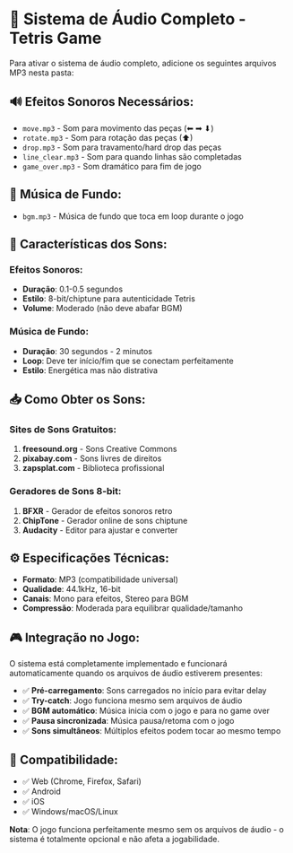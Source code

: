 # 🎵 Sistema de Áudio Completo - Tetris Game

Para ativar o sistema de áudio completo, adicione os seguintes arquivos MP3 nesta pasta:

## 🔊 Efeitos Sonoros Necessários:
- `move.mp3` - Som para movimento das peças (⬅ ➡ ⬇)
- `rotate.mp3` - Som para rotação das peças (⬆)
- `drop.mp3` - Som para travamento/hard drop das peças
- `line_clear.mp3` - Som para quando linhas são completadas
- `game_over.mp3` - Som dramático para fim de jogo

## 🎵 Música de Fundo:
- `bgm.mp3` - Música de fundo que toca em loop durante o jogo

## 🎯 Características dos Sons:

### Efeitos Sonoros:
- **Duração**: 0.1-0.5 segundos
- **Estilo**: 8-bit/chiptune para autenticidade Tetris
- **Volume**: Moderado (não deve abafar BGM)

### Música de Fundo:
- **Duração**: 30 segundos - 2 minutos
- **Loop**: Deve ter início/fim que se conectam perfeitamente
- **Estilo**: Energética mas não distrativa

## 📥 Como Obter os Sons:

### Sites de Sons Gratuitos:
1. **freesound.org** - Sons Creative Commons
2. **pixabay.com** - Sons livres de direitos
3. **zapsplat.com** - Biblioteca profissional

### Geradores de Sons 8-bit:
1. **BFXR** - Gerador de efeitos sonoros retro
2. **ChipTone** - Gerador online de sons chiptune
3. **Audacity** - Editor para ajustar e converter

## ⚙️ Especificações Técnicas:
- **Formato**: MP3 (compatibilidade universal)
- **Qualidade**: 44.1kHz, 16-bit
- **Canais**: Mono para efeitos, Stereo para BGM
- **Compressão**: Moderada para equilibrar qualidade/tamanho

## 🎮 Integração no Jogo:

O sistema está completamente implementado e funcionará automaticamente quando os arquivos de áudio estiverem presentes:

- ✅ **Pré-carregamento**: Sons carregados no início para evitar delay
- ✅ **Try-catch**: Jogo funciona mesmo sem arquivos de áudio
- ✅ **BGM automático**: Música inicia com o jogo e para no game over
- ✅ **Pausa sincronizada**: Música pausa/retoma com o jogo
- ✅ **Sons simultâneos**: Múltiplos efeitos podem tocar ao mesmo tempo

## 📱 Compatibilidade:
- ✅ Web (Chrome, Firefox, Safari)
- ✅ Android
- ✅ iOS  
- ✅ Windows/macOS/Linux

**Nota**: O jogo funciona perfeitamente mesmo sem os arquivos de áudio - o sistema é totalmente opcional e não afeta a jogabilidade.